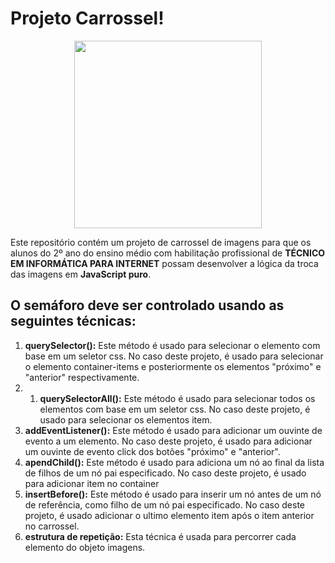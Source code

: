 # Projeto Carrossel!

<p align="center">
  <img src="#" width=300px/>
</p>

Este repositório contém um projeto de carrossel de imagens para que os alunos do 2º ano do ensino médio com habilitação profissional de **TÉCNICO EM INFORMÁTICA PARA INTERNET** possam desenvolver a lógica da troca das imagens em **JavaScript puro**.


## O semáforo deve ser controlado usando as seguintes técnicas:
1. **querySelector():** Este método é usado para selecionar o elemento com base em um seletor css. No caso deste projeto, é usado para selecionar o elemento container-items e posteriormente os elementos "próximo" e "anterior" respectivamente.
2. 1. **querySelectorAll():** Este método é usado para selecionar todos os elementos com base em um seletor css. No caso deste projeto, é usado para selecionar os elementos item.
3. **addEventListener():** Este método é usado para adicionar um ouvinte de evento a um elemento. No caso deste projeto, é usado para adicionar um ouvinte de evento click dos botões "próximo" e "anterior".
4. **apendChild():** Este método é usado para adiciona um nó ao final da lista de filhos de um nó pai especificado. No caso deste projeto, é usado para adicionar item no container
5. **insertBefore():** Este método é usado para inserir um nó antes de um nó de referência, como filho de um nó pai especificado. No caso deste projeto, é usado adicionar o ultimo elemento item após o item anterior no carrossel.
6.  **estrutura de repetição:** Esta técnica é usada para percorrer cada elemento do objeto imagens.
